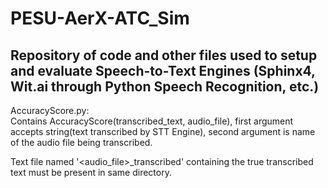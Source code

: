 # PESU-AerX-ATC_Sim
Repository of code and other files used to setup and evaluate Speech-to-Text Engines (Sphinx4, Wit.ai through Python Speech Recognition, etc.) 
-----------------------------------------------------------------------------------------------------------------------------------------
AccuracyScore.py:     
  Contains AccuracyScore(transcribed_text, audio_file),
  first argument accepts string(text transcribed by STT Engine), 
  second argument is name of the audio file being transcribed.
  
  Text file named '<audio_file>_transcribed' containing the true transcribed text must be present in same directory.
